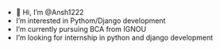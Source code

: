- 👋 Hi, I’m @Ansh1222
- I’m interested in Pythom/Django development
- I’m currently pursuing BCA from IGNOU
- I’m looking for internship in python and django development

